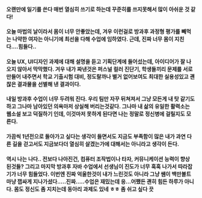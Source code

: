 #### 오랜만에 일기를 쓴다 매번 열심히 쓰기로 하는데 꾸준히를 쓰지못해서 많이 아쉬운 것 같다!
#### 오늘 마법의 날이라서 몸이 너무 안좋았는데, 겨우 이런걸로 방과후 과정형 평가를 빼먹는 나약한 여자는 아니기에 최선을 다해 수업에 임하였다. 근데, 진짜 너무 몸이 지친다....힘들다..
#### 오늘 UX, UI디자인 과제에 대해 설명을 듣고 기획단계에 들어섰는데, 아이디어가 잘 나오지 않아서 막막했다. 겨우 내가 짜낸것은 퍼스널 컬러 진단기, 학생들끼리 문제를 서로 만들어 내주면서 학교 기출시험 대비, 정도랄까나 별거 없어보여도 최대한 실용성있고 괜찮은 결과물을 선별해 낸 결과이다.
#### 내일 방과후 수업이 너무 두려워 진다. 우리 팀만 자꾸 뒤쳐져서 그냥 모든게 내 탓 같기도 하고 그나마 남아있던 의욕마저 상실해 버리는것같다. 그나마 내 삶의 유일한 활력소는 웹소설 보고 덕질하기 인데, 이것마저 못하게 된다면 나는 정말로 정신병에 걸릴지도 모른다.
#### 가끔씩 1년전으로 돌아가고 싶다는 생각이 들면서도 지금도 부족함이 많은 내가 과연 다른 길을 걷고서도 지금보다더 열심히 살겠는가에 대해서는 아니라고 생각이 든다.
#### 역시 나는 나다.. 전보다 나아진건, 컴퓨터 조작법이나 타자, 커뮤니케이션 능력이 향상 된것들? 그리고 마지막 방과후 자바 수업에서 선생님이 진도가 너무 훅훅 나가서 따라잡기가 너무 힘들었다. 이번엔 진짜 억울한것이 내가 느린것도 아니라 그냥 쌤이 백만볼트 마냥 잽싸게 지나가셨다.....진짜.....수업은 재밌는데 응...어쨌든 괜히 힘든 하루가 아니다. 몸도 정신도 좀 지치는데 동아리 과제도 있네 ㅎㅎ 좀 쉬고 싶다 끗